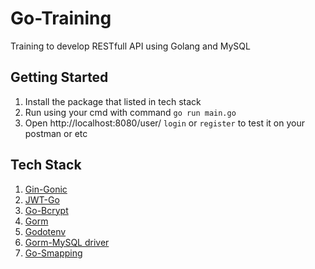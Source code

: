 # Go-Training

Training to develop RESTfull API using Golang and MySQL

## Getting Started

1. Install the package that listed in tech stack
2. Run using your cmd with command `go run main.go`
3. Open http://localhost:8080/user/ `login` or `register` to test it on your postman or etc 

## Tech Stack
1. [Gin-Gonic](https://github.com/gin-gonic/gin)
2. [JWT-Go](https://godoc.org/github.com/dgrijalva/jwt-go)
3. [Go-Bcrypt](https://godoc.org/golang.org/x/crypto/bcrypt)
4. [Gorm](https://gorm.io/index.html)
5. [Godotenv](https://formik.org/)
6. [Gorm-MySQL driver](https://gorm.io/index.html)
7. [Go-Smapping](https://github.com/mashingan/smapping)
